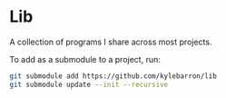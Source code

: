 # Lib

A collection of programs I share across most projects.

To add as a submodule to a project, run:
```bash
git submodule add https://github.com/kylebarron/lib
git submodule update --init --recursive
```
